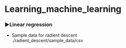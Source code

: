 # Learning_machine_learning
### ▶Linear regression
- Sample data for radient descent  
./radient_descent/sample_data/csv
